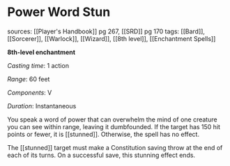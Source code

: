 # Power Word Stun
sources: [[Player's Handbook]] pg 267, [[SRD]] pg 170
tags: [[Bard]], [[Sorcerer]], [[Warlock]], [[Wizard]], [[8th level]], [[Enchantment Spells]]

**8th-level enchantment**

*Casting time*: 1 action

*Range*: 60 feet

*Components*: V

*Duration*: Instantaneous

You speak a word of power that can overwhelm the mind of one creature you can see within range, leaving it dumbfounded. If the target has 150 hit points or fewer, it is [[stunned]]. Otherwise, the spell has no effect.

The [[stunned]] target must make a Constitution saving throw at the end of each of its turns.  On a successful save, this stunning effect ends.
